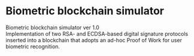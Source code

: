 # Biometric blockchain simulator
Biometric blockchain simulator ver 1.0\
Implementation of two RSA- and ECDSA-based digital signature protocols inserted into a blockchain that adopts an ad-hoc Proof of Work for user biometric recognition.
